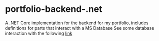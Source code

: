 # portfolio-backend-.net
A .NET Core implementation for the backend for my portfolio, includes definitions for parts that interact with a MS Database
See some database interaction with the following [link](https://reytestbackend.azurewebsites.net/Pokemon/getRandomPokemonList/5 "Getting 5 items from DB")
